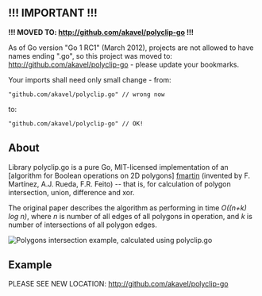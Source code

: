 !!! IMPORTANT !!!
-----------------

**!!! MOVED TO: http://github.com/akavel/polyclip-go !!!** 

As of Go version "Go 1 RC1" (March 2012), projects are not allowed to have names ending ".go", so this project was moved to: http://github.com/akavel/polyclip-go - please update your bookmarks.

Your imports shall need only small change - from:

    "github.com/akavel/polyclip.go" // wrong now

to:

    "github.com/akavel/polyclip-go" // OK!

About
-----

Library polyclip.go is a pure Go, MIT-licensed implementation of an [algorithm for Boolean operations on 2D polygons] [fmartin] (invented by F. Martínez, A.J. Rueda, F.R. Feito) -- that is, for calculation of polygon intersection, union, difference and xor.

The original paper describes the algorithm as performing in time _O((n+k) log n)_, where _n_ is number of all edges of all polygons in operation, and _k_ is number of intersections of all polygon edges.

  [fmartin]: http://wwwdi.ujaen.es/~fmartin/bool_op.html

  ![](http://img684.imageshack.us/img684/5296/drawqk.png "Polygons intersection example, calculated using polyclip.go")

Example
-------

PLEASE SEE NEW LOCATION: http://github.com/akavel/polyclip-go
